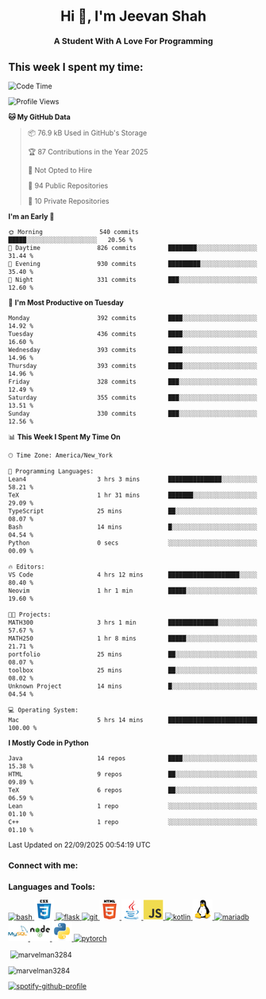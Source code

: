 <h1 align="center">Hi 👋, I'm Jeevan Shah</h1>
<h3 align="center">A Student With A Love For Programming</h3>

## This week I spent my time:

<!--START_SECTION:waka-->
![Code Time](http://img.shields.io/badge/Code%20Time-612%20hrs%2059%20mins-blue)

![Profile Views](http://img.shields.io/badge/Profile%20Views-0-blue)

**🐱 My GitHub Data** 

> 📦 76.9 kB Used in GitHub's Storage 
 > 
> 🏆 87 Contributions in the Year 2025
 > 
> 🚫 Not Opted to Hire
 > 
> 📜 94 Public Repositories 
 > 
> 🔑 10 Private Repositories 
 > 
**I'm an Early 🐤** 

```text
🌞 Morning                540 commits         █████░░░░░░░░░░░░░░░░░░░░   20.56 % 
🌆 Daytime                826 commits         ████████░░░░░░░░░░░░░░░░░   31.44 % 
🌃 Evening                930 commits         █████████░░░░░░░░░░░░░░░░   35.40 % 
🌙 Night                  331 commits         ███░░░░░░░░░░░░░░░░░░░░░░   12.60 % 
```
📅 **I'm Most Productive on Tuesday** 

```text
Monday                   392 commits         ████░░░░░░░░░░░░░░░░░░░░░   14.92 % 
Tuesday                  436 commits         ████░░░░░░░░░░░░░░░░░░░░░   16.60 % 
Wednesday                393 commits         ████░░░░░░░░░░░░░░░░░░░░░   14.96 % 
Thursday                 393 commits         ████░░░░░░░░░░░░░░░░░░░░░   14.96 % 
Friday                   328 commits         ███░░░░░░░░░░░░░░░░░░░░░░   12.49 % 
Saturday                 355 commits         ███░░░░░░░░░░░░░░░░░░░░░░   13.51 % 
Sunday                   330 commits         ███░░░░░░░░░░░░░░░░░░░░░░   12.56 % 
```


📊 **This Week I Spent My Time On** 

```text
🕑︎ Time Zone: America/New_York

💬 Programming Languages: 
Lean4                    3 hrs 3 mins        ███████████████░░░░░░░░░░   58.21 % 
TeX                      1 hr 31 mins        ███████░░░░░░░░░░░░░░░░░░   29.09 % 
TypeScript               25 mins             ██░░░░░░░░░░░░░░░░░░░░░░░   08.07 % 
Bash                     14 mins             █░░░░░░░░░░░░░░░░░░░░░░░░   04.54 % 
Python                   0 secs              ░░░░░░░░░░░░░░░░░░░░░░░░░   00.09 % 

🔥 Editors: 
VS Code                  4 hrs 12 mins       ████████████████████░░░░░   80.40 % 
Neovim                   1 hr 1 min          █████░░░░░░░░░░░░░░░░░░░░   19.60 % 

🐱‍💻 Projects: 
MATH300                  3 hrs 1 min         ██████████████░░░░░░░░░░░   57.67 % 
MATH250                  1 hr 8 mins         █████░░░░░░░░░░░░░░░░░░░░   21.71 % 
portfolio                25 mins             ██░░░░░░░░░░░░░░░░░░░░░░░   08.07 % 
toolbox                  25 mins             ██░░░░░░░░░░░░░░░░░░░░░░░   08.02 % 
Unknown Project          14 mins             █░░░░░░░░░░░░░░░░░░░░░░░░   04.54 % 

💻 Operating System: 
Mac                      5 hrs 14 mins       █████████████████████████   100.00 % 
```

**I Mostly Code in Python** 

```text
Java                     14 repos            ████░░░░░░░░░░░░░░░░░░░░░   15.38 % 
HTML                     9 repos             ██░░░░░░░░░░░░░░░░░░░░░░░   09.89 % 
TeX                      6 repos             ██░░░░░░░░░░░░░░░░░░░░░░░   06.59 % 
Lean                     1 repo              ░░░░░░░░░░░░░░░░░░░░░░░░░   01.10 % 
C++                      1 repo              ░░░░░░░░░░░░░░░░░░░░░░░░░   01.10 % 
```




 Last Updated on 22/09/2025 00:54:19 UTC
<!--END_SECTION:waka-->

<h3 align="left">Connect with me:</h3>
<p align="left">

</p>

<h3 align="left">Languages and Tools:</h3>
<p align="left"> <a href="https://www.gnu.org/software/bash/" target="_blank"> <img src="https://www.vectorlogo.zone/logos/gnu_bash/gnu_bash-icon.svg" alt="bash" width="40" height="40"/> </a> <a href="https://www.w3schools.com/css/" target="_blank"> <img src="https://raw.githubusercontent.com/devicons/devicon/master/icons/css3/css3-original-wordmark.svg" alt="css3" width="40" height="40"/> </a> <a href="https://flask.palletsprojects.com/" target="_blank"> <img src="https://www.vectorlogo.zone/logos/pocoo_flask/pocoo_flask-icon.svg" alt="flask" width="40" height="40"/> </a> <a href="https://git-scm.com/" target="_blank"> <img src="https://www.vectorlogo.zone/logos/git-scm/git-scm-icon.svg" alt="git" width="40" height="40"/> </a> <a href="https://www.w3.org/html/" target="_blank"> <img src="https://raw.githubusercontent.com/devicons/devicon/master/icons/html5/html5-original-wordmark.svg" alt="html5" width="40" height="40"/> </a> <a href="https://www.java.com" target="_blank"> <img src="https://raw.githubusercontent.com/devicons/devicon/master/icons/java/java-original.svg" alt="java" width="40" height="40"/> </a> <a href="https://developer.mozilla.org/en-US/docs/Web/JavaScript" target="_blank"> <img src="https://raw.githubusercontent.com/devicons/devicon/master/icons/javascript/javascript-original.svg" alt="javascript" width="40" height="40"/> </a> <a href="https://kotlinlang.org" target="_blank"> <img src="https://www.vectorlogo.zone/logos/kotlinlang/kotlinlang-icon.svg" alt="kotlin" width="40" height="40"/> </a> <a href="https://www.linux.org/" target="_blank"> <img src="https://raw.githubusercontent.com/devicons/devicon/master/icons/linux/linux-original.svg" alt="linux" width="40" height="40"/> </a> <a href="https://mariadb.org/" target="_blank"> <img src="https://www.vectorlogo.zone/logos/mariadb/mariadb-icon.svg" alt="mariadb" width="40" height="40"/> </a> <a href="https://www.mysql.com/" target="_blank"> <img src="https://raw.githubusercontent.com/devicons/devicon/master/icons/mysql/mysql-original-wordmark.svg" alt="mysql" width="40" height="40"/> </a> <a href="https://nodejs.org" target="_blank"> <img src="https://raw.githubusercontent.com/devicons/devicon/master/icons/nodejs/nodejs-original-wordmark.svg" alt="nodejs" width="40" height="40"/> </a> <a href="https://www.python.org" target="_blank"> <img src="https://raw.githubusercontent.com/devicons/devicon/master/icons/python/python-original.svg" alt="python" width="40" height="40"/> </a> <a href="https://pytorch.org/" target="_blank"> <img src="https://www.vectorlogo.zone/logos/pytorch/pytorch-icon.svg" alt="pytorch" width="40" height="40"/> </a> </p>


<p>&nbsp;<img align="center" src="https://github-readme-stats.vercel.app/api?username=marvelman3284&show_icons=true&locale=en&theme=blue-green" alt="marvelman3284" /></p>

<p><img align="center" src="https://github-readme-streak-stats.herokuapp.com/?user=marvelman3284&theme=blue-green" alt="marvelman3284" /></p>


[![spotify-github-profile](https://spotify-github-profile.vercel.app/api/view?uid=lp0lvf5zzesrwq2hdzmfnkjsq&cover_image=true&theme=default)](https://github.com/kittinan/spotify-github-profile)
